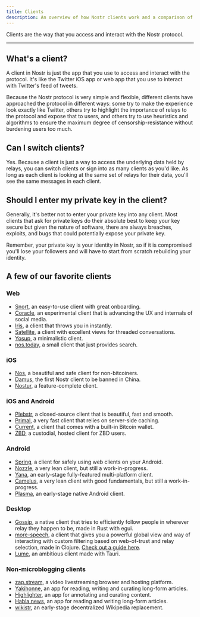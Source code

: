 ```yaml
---
title: Clients
description: An overview of how Nostr clients work and a comparison of the available clients
---
```


Clients are the way that you access and interact with the Nostr protocol.

---

## What's a client?

A client in Nostr is just the app that you use to access and interact with the protocol. It's like the Twitter iOS app or web app that you use to interact with Twitter's feed of tweets.

Because the Nostr protocol is very simple and flexible, different clients have approached the protocol in different ways: some try to make the experience look exactly like Twitter, others try to highlight the importance of relays to the protocol and expose that to users, and others try to use heuristics and algorithms to ensure the maximum degree of censorship-resistance without burdening users too much.

## Can I switch clients?

Yes. Because a client is just a way to access the underlying data held by relays, you can switch clients or sign into as many clients as you'd like. As long as each client is looking at the same set of relays for their data, you'll see the same messages in each client.

## Should I enter my private key in the client?

Generally, it's better not to enter your private key into any client. Most clients that ask for private keys do their absolute best to keep your key secure but given the nature of software, there are always breaches, exploits, and bugs that could potentially expose your private key.

Remember, your private key is your identity in Nostr, so if it is compromised you'll lose your followers and will have to start from scratch rebuilding your identity.

## A few of our favorite clients

### Web

- [Snort](https://snort.social), an easy-to-use client with great onboarding.
- [Coracle](https://coracle.social), an experimental client that is advancing the UX and internals of social media.
- [Iris](https://iris.to), a client that throws you in instantly.
- [Satellite](https://satellite.earth), a client with excellent views for threaded conversations.
- [Yosup](https://yosup.app), a minimalistic client.
- [nos.today](https://nos.today/), a small client that just provides search.

### iOS

- [Nos](https://nos.social), a beautiful and safe client for non-bitcoiners.
- [Damus](https://damus.io), the first Nostr client to be banned in China.
- [Nostur](https://nostur.com), a feature-complete client.

### iOS and Android

- [Plebstr](https://plebstr.com), a closed-source client that is beautiful, fast and smooth.
- [Primal](https://primal.net/downloads), a very fast client that relies on server-side caching.
- [Current](https://app.getcurrent.io/), a client that comes with a built-in Bitcoin wallet.
- [ZBD](https://zbd.gg), a custodial, hosted client for ZBD users.

### Android

- [Spring](https://spring.site/), a client for safely using web clients on your Android.
- [Nozzle](https://github.com/dluvian/Nozzle/releases), a very lean client, but still a work-in-progress.
- [Yana](https://github.com/frnandu/yana/releases), an early-stage fully-featured multi-platform client.
- [Camelus](https://camelus.app), a very lean client with good fundamentals, but still a work-in-progress.
- [Plasma](https://github.com/plasma-social/plasma/releases/tag/v0.0.29), an early-stage native Android client.

### Desktop

- [Gossip](https://github.com/mikedilger/gossip), a native client that tries to efficiently follow people in wherever relay they happen to be, made in Rust with egui.
- [more-speech](https://github.com/unclebob/more-speech), a client that gives you a powerful global view and way of interacting with custom filtering based on web-of-trust and relay selection, made in Clojure. [Check out a guide here](https://www.youtube.com/watch?v=q3gQ42aUhls).
- [Lume](https://lume.nu), an ambitious client made with Tauri.

### Non-microblogging clients

- [zap.stream](https://zap.stream), a video livestreaming browser and hosting platform.
- [Yakihonne](https://yakihonne.com), an app for reading, writing and curating long-form articles.
- [Highlighter](https://highlighter.com/), an app for annotating and curating content.
- [Habla.news](https://habla.news), an app for reading and writing long-form articles.
- [wikistr](https://wikistr.com), an early-stage decentralized Wikipedia replacement.
